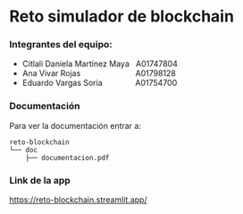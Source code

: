 # Reto simulador de blockchain
### Integrantes del equipo:
- Citlali Daniela Martínez Maya &nbsp;&nbsp;A01747804
- Ana Vivar Rojas  &nbsp;&nbsp;&nbsp;&nbsp;&nbsp;&nbsp;&nbsp;&nbsp;&nbsp;&nbsp;&nbsp;&nbsp;&nbsp;&nbsp;&nbsp;&nbsp;&nbsp;&nbsp;&nbsp;&nbsp;&nbsp;&nbsp;&nbsp;&nbsp;A01798128
- Eduardo Vargas Soria &nbsp;&nbsp;&nbsp;&nbsp;&nbsp;&nbsp;&nbsp;&nbsp;&nbsp;&nbsp;&nbsp;&nbsp;&nbsp;&nbsp;A01754700

### Documentación
Para ver la documentación entrar a:
```
reto-blockchain
└── doc
    ├── documentacion.pdf
````

### Link de la app
<https://reto-blockchain.streamlit.app/>
